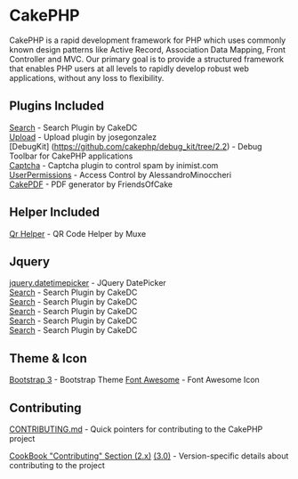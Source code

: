 # CakePHP
CakePHP is a rapid development framework for PHP which uses commonly known design patterns like Active Record, Association Data Mapping, Front Controller and MVC.
Our primary goal is to provide a structured framework that enables PHP users at all levels to rapidly develop robust web applications, without any loss to flexibility.

## Plugins Included

[Search](http://www.cakephp.org) - Search Plugin by CakeDC<br />
[Upload](http://book.cakephp.org) - Upload plugin by josegonzalez<br />
[DebugKit] (https://github.com/cakephp/debug_kit/tree/2.2) - Debug Toolbar for CakePHP applications<br />
[Captcha](https://github.com/inimist/cakephp-captcha) - Captcha plugin to control spam by inimist.com<br />
[UserPermissions](https://github.com/AlessandroMinoccheri/UserPermissions/tree/cakephp2.0) - Access Control by AlessandroMinoccheri<br />
[CakePDF](https://github.com/FriendsOfCake/CakePdf/tree/1.0) - PDF generator by FriendsOfCake

## Helper Included
[Qr Helper](https://github.com/muxe/cakePHP-QR-Code-Helper) - QR Code Helper by Muxe

## Jquery
[jquery.datetimepicker](https://github.com/xdan/datetimepicker) - JQuery DatePicker<br />
[Search](http://www.cakephp.org) - Search Plugin by CakeDC<br />
[Search](http://www.cakephp.org) - Search Plugin by CakeDC<br />
[Search](http://www.cakephp.org) - Search Plugin by CakeDC<br />
[Search](http://www.cakephp.org) - Search Plugin by CakeDC<br />
[Search](http://www.cakephp.org) - Search Plugin by CakeDC<br />

## Theme & Icon
[Bootstrap 3](http://getbootstrap.com) - Bootstrap Theme
[Font Awesome](http://fontawesome.io) - Font Awesome Icon

## Contributing

[CONTRIBUTING.md](CONTRIBUTING.md) - Quick pointers for contributing to the CakePHP project

[CookBook "Contributing" Section (2.x)](http://book.cakephp.org/2.0/en/contributing.html) [(3.0)](http://book.cakephp.org/3.0/en/contributing.html) - Version-specific details about contributing to the project
